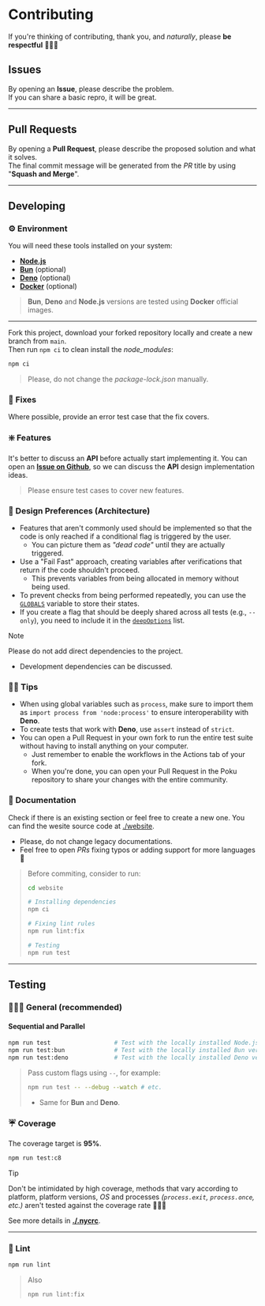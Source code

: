# Contributing

If you're thinking of contributing, thank you, and _naturally_, please **be respectful** 🙋🏻‍♂️

## Issues

By opening an **Issue**, please describe the problem.<br />
If you can share a basic repro, it will be great.

---

## Pull Requests

By opening a **Pull Request**, please describe the proposed solution and what it solves.<br />
The final commit message will be generated from the _PR_ title by using "**Squash and Merge**".

---

## Developing

### ⚙️ Environment

You will need these tools installed on your system:

- [**Node.js**](https://nodejs.org/en/download/package-manager)
- [**Bun**](https://bun.sh/docs/installation) (optional)
- [**Deno**](https://docs.deno.com/runtime/manual/getting_started/installation) (optional)
- [**Docker**](https://www.docker.com/products/docker-desktop) (optional)

> **Bun**, **Deno** and **Node.js** versions are tested using **Docker** official images.

---

Fork this project, download your forked repository locally and create a new branch from `main`.<br />
Then run `npm ci` to clean install the _node_modules_:

```sh
npm ci
```

> Please, do not change the _package-lock.json_ manually.

### 🔧 Fixes

Where possible, provide an error test case that the fix covers.

### ❇️ Features

It's better to discuss an **API** before actually start implementing it. You can open an [**Issue on Github**](https://github.com/wellwelwel/poku/issues/new), so we can discuss the **API** design implementation ideas.

> Please ensure test cases to cover new features.

### 🧠 Design Preferences (Architecture)

- Features that aren't commonly used should be implemented so that the code is only reached if a conditional flag is triggered by the user.
  - You can picture them as _"dead code"_ until they are actually triggered.
- Use a "Fail Fast" approach, creating variables after verifications that return if the code shouldn't proceed.
  - This prevents variables from being allocated in memory without being used.
- To prevent checks from being performed repeatedly, you can use the [`GLOBALS`](https://github.com/wellwelwel/poku/blob/df9f5682f123d6b1872c5390b8e058b4766ef462/src/configs/poku.ts#L28) variable to store their states.
- If you create a flag that should be deeply shared across all tests (e.g., `--only`), you need to include it in the [`deepOptions`](https://github.com/wellwelwel/poku/blob/df9f5682f123d6b1872c5390b8e058b4766ef462/src/services/run-tests.ts#L12) list.

> [!NOTE]
>
> Please do not add direct dependencies to the project.
>
> - Development dependencies can be discussed.

### ✌🏻 Tips

- When using global variables such as `process`, make sure to import them as `import process from 'node:process'` to ensure interoperability with **Deno**.
- To create tests that work with **Deno**, use `assert` instead of `strict`.
- You can open a Pull Request in your own fork to run the entire test suite without having to install anything on your computer.
  - Just remember to enable the workflows in the Actions tab of your fork.
  - When you're done, you can open your Pull Request in the Poku repository to share your changes with the entire community.

### 📘 Documentation

Check if there is an existing section or feel free to create a new one. You can find the wesite source code at [./website](https://github.com/wellwelwel/poku/tree/main/website).

- Please, do not change legacy documentations.
- Feel free to open _PRs_ fixing typos or adding support for more languages 🤝

<blockquote>

Before commiting, consider to run:

```sh
cd website

# Installing dependencies
npm ci

# Fixing lint rules
npm run lint:fix

# Testing
npm run test
```

</blockquote>

---

## Testing

### 👩🏻‍🏭 General (recommended)

#### Sequential and Parallel

```sh
npm run test                  # Test with the locally installed Node.js version
npm run test:bun              # Test with the locally installed Bun version
npm run test:deno             # Test with the locally installed Deno version
```

> Pass custom flags using `--`, for example:
>
> ```sh
> npm run test -- --debug --watch # etc.
> ```
>
> - Same for **Bun** and **Deno**.

### ☔️ Coverage

The coverage target is **95%**.

```sh
npm run test:c8
```

> [!tip]
>
> Don't be intimidated by high coverage, methods that vary according to platform, platform versions, _OS_ and processes _(`process.exit`, `process.once`, etc.)_ aren't tested against the coverage rate 🙋🏻‍♂️
>
> See more details in [**./.nycrc**](https://github.com/wellwelwel/poku/tree/main/.nycrc).

---

### 👔 Lint

```sh
npm run lint
```

> Also
>
> ```sh
> npm run lint:fix
> ```

